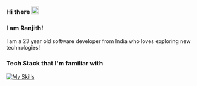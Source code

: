 ### Hi there <img src="https://user-images.githubusercontent.com/42378118/110234147-e3259600-7f4e-11eb-95be-0c4047144dea.gif" width="20">
### I am Ranjith!

<p>I am a 23 year old software developer from India who loves exploring new technologies!</p>

### Tech Stack that I'm familiar with
[![My Skills](https://skillicons.dev/icons?i=react,ts,materialui,html,css,nodejs,express,java,spring,postgres,git,docker)](https://skillicons.dev)

